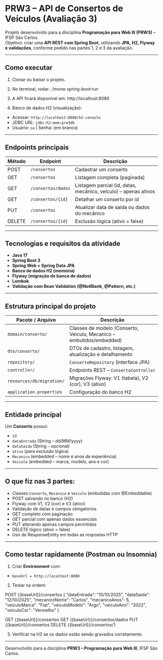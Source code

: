 # PRW3 – API de Consertos de Veículos (Avaliação 3)

Projeto desenvolvido para a disciplina **Programação para Web III (PRW3)** – IFSP São Carlos.  
Objetivo: criar uma **API REST com Spring Boot**, utilizando **JPA, H2, Flyway e validações**, conforme pedido nas partes 1, 2 e 3 da avaliação.

---

## Como executar

1. Clonar ou baixar o projeto.

2. No terminal, rodar: ./mvnw spring-boot:run

3. A API ficará disponível em: http://localhost:8080

4. Banco de dados H2 (visualização):

- Acessar: `http://localhost:8080/h2-console`
- JDBC URL: `jdbc:h2:mem:prw3db`
- Usuário: `sa` | Senha: (em branco)

---

## Endpoints principais

| Método | Endpoint              | Descrição |
|--------|------------------------|-----------|
| POST   | `/consertos`          | Cadastrar um conserto |
| GET    | `/consertos`          | Listagem completa (paginada) |
| GET    | `/consertos/dados`    | Listagem parcial (id, datas, mecânico, veículo) – apenas ativos |
| GET    | `/consertos/{id}`     | Detalhar um conserto por id |
| PUT    | `/consertos`          | Atualizar data de saída ou dados do mecânico |
| DELETE | `/consertos/{id}`     | Exclusão lógica (ativo = false) |

---

## Tecnologias e requisitos da atividade

- **Java 17**
- **Spring Boot 3**
- **Spring Web + Spring Data JPA**
- **Banco de dados H2 (memória)**
- **Flyway (migração de banco de dados)**
- **Lombok**
- **Validação com Bean Validation (@NotBlank, @Pattern, etc.)**

---

## Estrutura principal do projeto

| Pacote / Arquivo        | Descrição |
|-------------------------|-----------|
| `domain/conserto/`     | Classes de modelo (Conserto, Veiculo, Mecanico – embutidos/embedded) |
| `dto/conserto/`        | DTOs de cadastro, listagem, atualização e detalhamento |
| `repository/`          | `ConsertoRepository` (interface JPA) |
| `controller/`          | Endpoints REST – `ConsertoController` |
| `resources/db/migration/` | Migrações Flyway: V1 (tabela), V2 (cor), V3 (ativo) |
| `application.properties` | Configuração do banco H2 |

---

## Entidade principal

Um **Conserto** possui:

- `id`
- `dataEntrada` (String – dd/MM/yyyy)
- `dataSaida` (String – opcional)
- `ativo` (para exclusão lógica)
- `Mecanico` (embedded – nome e anos de experiência)
- `Veiculo` (embedded – marca, modelo, ano e cor)

---

## O que fiz nas 3 partes:

- Classes `Conserto`, `Mecanico` e `Veiculo` (embutidas com @Embeddable)
- POST salvando no banco (H2)
- Flyway com V1, V2 (cor) e V3 (ativo)
- Validação de datas e campos obrigatórios
- GET completo com paginação
- GET parcial com apenas dados essenciais
- PUT alterando apenas campos permitidos
- DELETE lógico (ativo = false)
- Uso de ResponseEntity em todas as respostas HTTP

---

## Como testar rapidamente (Postman ou Insomnia)

1. Criar **Environment** com:
- `baseUrl = http://localhost:8080`

2. Testar na ordem:

POST {{baseUrl}}/consertos
{
"dataEntrada": "10/10/2025",
"dataSaida": "12/10/2025",
"mecanicoNome": "Carlos",
"mecanicoAnos": 5,
"veiculoMarca": "Fiat",
"veiculoModelo": "Argo",
"veiculoAno": "2022",
"veiculoCor": "Vermelho"
}

GET {{baseUrl}}/consertos
GET {{baseUrl}}/consertos/dados
PUT {{baseUrl}}/consertos
DELETE {{baseUrl}}/consertos/1

3. Verificar na H2 se os dados estão sendo gravados corretamente.

---

Desenvolvido para a disciplina **PRW3 – Programação para Web III**, IFSP São Carlos.
